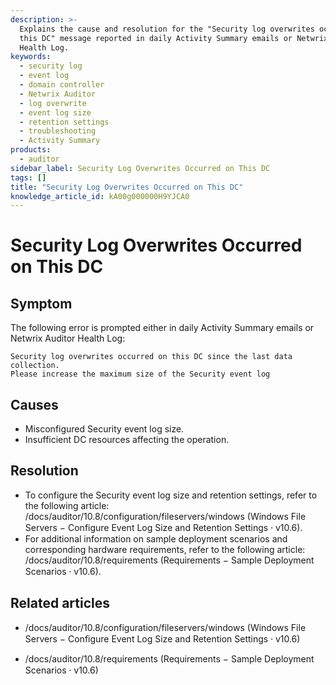 ```yaml
---
description: >-
  Explains the cause and resolution for the "Security log overwrites occurred on
  this DC" message reported in daily Activity Summary emails or Netwrix Auditor
  Health Log.
keywords:
  - security log
  - event log
  - domain controller
  - Netwrix Auditor
  - log overwrite
  - event log size
  - retention settings
  - troubleshooting
  - Activity Summary
products:
  - auditor
sidebar_label: Security Log Overwrites Occurred on This DC
tags: []
title: "Security Log Overwrites Occurred on This DC"
knowledge_article_id: kA00g000000H9YJCA0
---
```


# Security Log Overwrites Occurred on This DC

## Symptom

The following error is prompted either in daily Activity Summary emails or Netwrix Auditor Health Log:

```
Security log overwrites occurred on this DC since the last data collection.
Please increase the maximum size of the Security event log
```

## Causes

- Misconfigured Security event log size.
- Insufficient DC resources affecting the operation.

## Resolution

- To configure the Security event log size and retention settings, refer to the following article: /docs/auditor/10.8/configuration/fileservers/windows (Windows File Servers − Configure Event Log Size and Retention Settings ⸱ v10.6).
- For additional information on sample deployment scenarios and corresponding hardware requirements, refer to the following article: /docs/auditor/10.8/requirements (Requirements − Sample Deployment Scenarios ⸱ v10.6).

## Related articles

- /docs/auditor/10.8/configuration/fileservers/windows (Windows File Servers − Configure Event Log Size and Retention Settings ⸱ v10.6)

- /docs/auditor/10.8/requirements (Requirements − Sample Deployment Scenarios ⸱ v10.6)
